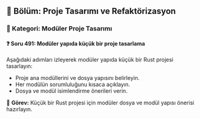 ## 📘 Bölüm: Proje Tasarımı ve Refaktörizasyon  
### 🔹 Kategori: Modüler Proje Tasarımı  
#### ❓ Soru 491: Modüler yapıda küçük bir proje tasarlama

Aşağıdaki adımları izleyerek modüler yapıda küçük bir Rust projesi tasarlayın:

- Proje ana modüllerini ve dosya yapısını belirleyin.
- Her modülün sorumluluğunu kısaca açıklayın.
- Dosya ve modül isimlendirme önerileri verin.

🔧 **Görev:** Küçük bir Rust projesi için modüler dosya ve modül yapısı önerisi hazırlayın.
